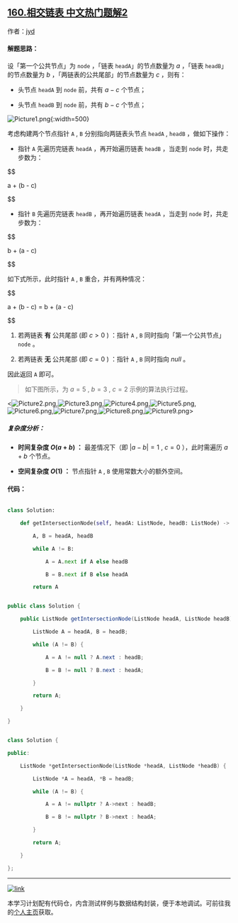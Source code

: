 ## [160.相交链表 中文热门题解2](https://leetcode.cn/problems/intersection-of-two-linked-lists/solutions/100000/intersection-of-two-linked-lists-shuang-zhi-zhen-l)

作者：[jyd](https://leetcode.cn/u/jyd)

#### 解题思路：

设「第一个公共节点」为 `node` ，「链表 `headA`」的节点数量为 $a$ ，「链表 `headB`」的节点数量为 $b$ ，「两链表的公共尾部」的节点数量为 $c$ ，则有：

- 头节点 `headA`  到 `node` 前，共有 $a - c$ 个节点；
- 头节点 `headB`  到 `node` 前，共有 $b - c$ 个节点；

![Picture1.png](https://pic.leetcode-cn.com/1615224578-EBRtwv-Picture1.png){:width=500}

考虑构建两个节点指针 `A​` , `B` 分别指向两链表头节点 `headA` , `headB` ，做如下操作：

- 指针 `A` 先遍历完链表 `headA` ，再开始遍历链表 `headB` ，当走到 `node` 时，共走步数为：

$$
a + (b - c)
$$

- 指针 `B` 先遍历完链表 `headB` ，再开始遍历链表 `headA` ，当走到 `node` 时，共走步数为：

$$
b + (a - c)
$$

如下式所示，此时指针 `A` , `B` 重合，并有两种情况：

$$
a + (b - c) = b + (a - c)
$$

1. 若两链表 **有** 公共尾部 (即 $c > 0$ ) ：指针 `A` , `B` 同时指向「第一个公共节点」`node` 。
2. 若两链表 **无** 公共尾部 (即 $c = 0$ ) ：指针 `A` , `B` 同时指向 $null$ 。

因此返回 `A` 即可。

> 如下图所示，为 $a = 5$ , $b = 3$ , $c = 2$ 示例的算法执行过程。

<![Picture2.png](https://pic.leetcode-cn.com/1615224578-lFxRVR-Picture2.png),![Picture3.png](https://pic.leetcode-cn.com/1615224578-atzfoi-Picture3.png),![Picture4.png](https://pic.leetcode-cn.com/1615224578-QvNyxe-Picture4.png),![Picture5.png](https://pic.leetcode-cn.com/1615224578-zPMkyB-Picture5.png),![Picture6.png](https://pic.leetcode-cn.com/1615224578-MRfzKN-Picture6.png),![Picture7.png](https://pic.leetcode-cn.com/1615224578-UIHyvx-Picture7.png),![Picture8.png](https://pic.leetcode-cn.com/1615224578-fyOdzW-Picture8.png),![Picture9.png](https://pic.leetcode-cn.com/1615224578-LcVJxI-Picture9.png)>

##### 复杂度分析：

- **时间复杂度 $O(a + b)$ ：** 最差情况下（即 $|a - b| = 1$ , $c = 0$ ），此时需遍历 $a + b$ 个节点。
- **空间复杂度 $O(1)$ ：** 节点指针 `A` , `B` 使用常数大小的额外空间。

#### 代码：

```Python []
class Solution:
    def getIntersectionNode(self, headA: ListNode, headB: ListNode) -> ListNode:
        A, B = headA, headB
        while A != B:
            A = A.next if A else headB
            B = B.next if B else headA
        return A
```

```Java []
public class Solution {
    public ListNode getIntersectionNode(ListNode headA, ListNode headB) {
        ListNode A = headA, B = headB;
        while (A != B) {
            A = A != null ? A.next : headB;
            B = B != null ? B.next : headA;
        }
        return A;
    }
}
```

```C++ []
class Solution {
public:
    ListNode *getIntersectionNode(ListNode *headA, ListNode *headB) {
        ListNode *A = headA, *B = headB;
        while (A != B) {
            A = A != nullptr ? A->next : headB;
            B = B != nullptr ? B->next : headA;
        }
        return A;
    }
};
```

---

[![link](https://pic.leetcode.cn/1692032516-LSqzdC-760_100_3.png)](https://leetcode.cn/studyplan/selected-coding-interview/)

本学习计划配有代码仓，内含测试样例与数据结构封装，便于本地调试。可前往我的[个人主页](https://leetcode.cn/u/jyd/)获取。